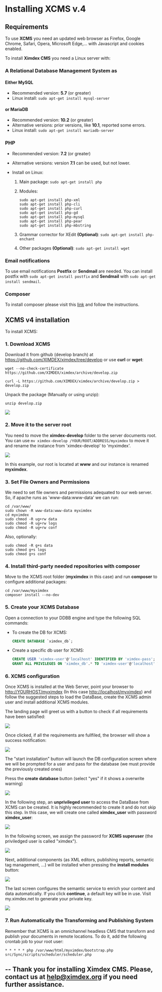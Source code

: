 


# Installing XCMS v.4

## Requirements

To use **XCMS** you need an updated web browser as Firefox, Google Chrome, Safari, Opera, Microsoft Edge,... with Javascript and cookies enabled.

To install **Ximdex CMS** you need a Linux server with:

### A Relational Database Management System as

#### Either MySQL

* Recommended version: **5.7** (or greater)
* Linux install: `sudo apt-get install mysql-server`

#### or MariaDB

* Recommended version: **10.2** (or greater)
* Alternative versions: prior versions, like **10.1**, reported some errors.
* Linux install: `sudo apt-get install mariadb-server`

### PHP

* Recommended version: **7.2** (or greater)

* Alternative versions: version **7.1** can be used, but not lower.

* Install on Linux:

  1. Main package: `sudo apt-get install php`

  2. Modules:
     ```shell
     sudo apt-get install php-xml
     sudo apt-get install php-cli
     sudo apt-get install php-curl
     sudo apt-get install php-gd
     sudo apt-get install php-mysql
     sudo apt-get install php-pear
     sudo apt-get install php-mbstring
     ```

  3. Grammar corrector for XEdit **(Optional)**: `sudo apt-get install php-enchant`

  4. Other packages **(Optional)**: `sudo apt-get install wget`

### Email notifications

To use email notifications **Postfix** or **Sendmail** are needed. You can install postfix with `sudo apt-get install postfix` and **Sendmail** with `sudo apt-get install sendmail`.

### Composer

To install composer please visit this [link](https://getcomposer.org/doc/00-intro.md#installation-linux-unix-macos) and follow the instructions.

## XCMS v4 installation

To install XCMS:

### 1. Download XCMS

Download it from github (develop branch) at https://github.com/XIMDEX/ximdex/tree/develop or use **curl** or **wget**:

```shell
wget --no-check-certificate https://github.com/XIMDEX/ximdex/archive/develop.zip
```

```shell
curl -L https://github.com/XIMDEX/ximdex/archive/develop.zip > develop.zip
```

Unpack the package (Manually or using unzip):

```shell
unzip develop.zip
```

![](https://raw.githubusercontent.com/XIMDEX/resources/master/img/XCMS-install/Selección_020.png)

### 2. Move it to the server root

You need to move the **ximdex-develop** folder to the server documents root. You can use `mv ximdex-develop /YOUR/ROOT/ADDRESS/myximdex` to move it and rename the instance from 'ximdex-develop' to 'myximdex'.

![](https://raw.githubusercontent.com/XIMDEX/resources/master/img/XCMS-install/Selección_021.png)

In this example, our root is located at **www** and our instance is renamed **myximdex**.

### 3. Set File Owners and Permissions

We need to set file owners and permissions adequated to our web server. So, if apache runs as 'www-data:www-data' we can run:

```shell
cd /var/www/
sudo chown -R www-data:www-data myximdex
cd myximdex
sudo chmod -R ug+rw data
sudo chmod -R ug+rw logs
sudo chmod -R ug+rw conf
```

Also, optionally:

```shell
sudo chmod -R g+s data
sudo chmod g+s logs
sudo chmod g+s conf
```

### 4. Install third-party needed repositories with **composer**

Move to the XCMS root folder (**myximdex** in this case) and run **composer** to configure additional packages:

```shell
cd /var/www/myximdex
composer install --no-dev
```

### 5. Create your XCMS Database

Open a connection to your DDBB engine and type the following SQL commands:

* To create the DB for XCMS:

  ```sql
  CREATE DATABASE `ximdex_db`;
  ```

* Create a specific db user for XCMS:

  ```sql
  CREATE USER 'ximdex-user'@'localhost' IDENTIFIED BY 'ximdex-pass';
  GRANT ALL PRIVILEGES ON 'ximdex_db'.* TO 'ximdex-user'@'localhost' WITH GRANT OPTION;
  ```

### 6. XCMS configuration

Once XCMS is installed at the Web Server, point your browser to <http://YOURHOST/myximdex> (In this case <http://localhost/myximdex>) and follow the suggested steps to load the DataBase, create the XCMS admin user and install additional XCMS modules.

The landing page will greet us with a button to check if all requirements have been satisfied:

![](https://raw.githubusercontent.com/XIMDEX/resources/master/img/XCMS-install/023.png)

Once clicked, if all the requirements are fullfiled, the browser will show a success notification:

![](https://raw.githubusercontent.com/XIMDEX/resources/master/img/XCMS-install/Selección_024.png)

The "start installation" button will launch the DB configuration screen where we will be prompted for a user and pass for the database (we must provide the previously created ones)

Press the **create database** button (select "yes" if it shows a overwrite warning)

![](https://raw.githubusercontent.com/XIMDEX/resources/master/img/XCMS-install/026.png)

In the following step, an **unprivileged user** to access the DataBase from XCMS can be created. It is highly recommended to create it and do not skip this step. In this case, we will create one called **ximdex_user** with password **ximdex_user**:

![](https://raw.githubusercontent.com/XIMDEX/resources/master/img/XCMS-install/Selección_027.png)

In the following screen, we assign the password for **XCMS superuser** (the priviledged user is called "ximdex").

![](https://raw.githubusercontent.com/XIMDEX/resources/master/img/XCMS-install/028.png)

Next, additional components (as XML editors, publishing reports, semantic tag management, ...) will be installed when pressing the **install modules** button:

![](https://raw.githubusercontent.com/XIMDEX/resources/master/img/XCMS-install/029.png)

The last screen configures the semantic service to enrich your content and data automatically. If you click **continue**, a  default key will be in use. Visit my.ximdex.net to generate your private key.

![](https://raw.githubusercontent.com/XIMDEX/resources/master/img/XCMS-install/031.png)

### 7. Run Automatically the Transforming and Publishing System

Remember that XCMS is an omnichannel headless CMS that transform and publish your documents in remote locations. To do it, add the following crontab job to your root user:
```
* * * * * php /var/www/html/myximdex/bootstrap.php src/Sync/scripts/scheduler/scheduler.php
```
--
Thank you for installing **Ximdex CMS**. Please, contact us at **help@ximdex.org** if you need further assistance.
--
